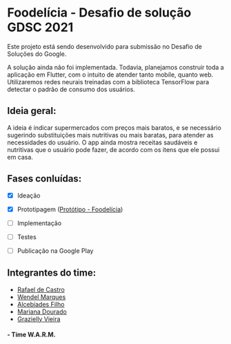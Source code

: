 # Foodelícia - Desafio de solução GDSC 2021 


Este projeto está sendo desenvolvido para submissão no Desafio de Soluções do Google. 

A solução ainda não foi implementada. Todavia, planejamos construir toda a aplicação em Flutter, com o intuito de atender tanto mobile, quanto web. 
Utilizaremos redes neurais treinadas com a biblioteca TensorFlow para detectar o padrão de consumo dos usuários.
## Ideia geral: 
A ideia é indicar supermercados com preços mais baratos, e se necessário sugerindo substituições mais nutritivas ou mais baratas, para atender as necessidades do usuário. O app ainda mostra receitas saudáveis e nutritivas que o usuário pode fazer, de acordo com os itens que ele possui em casa.  


## Fases conluídas: 
- [x] Ideação
- [x]  Prototipagem ([Protótipo - Foodelícia](https://github.com/Developer-Student-Clubs-UFG/Foodelicia-Desafio-de-Solucoes-Google/blob/main/Prot%C3%B3tipo%20-%20Foodel%C3%ADcia.pdf))
- [ ]  Implementação
- [ ]  Testes
- [ ]  Publicação na Google Play 


## Integrantes do time:
- [Rafael de Castro  ](https://github.com/rafaelcf03)
- [Wendel Marques](https://github.com/wendelmarques)
- [Alcebíades Filho](https://github.com/Alcefilho)
- [Mariana Dourado](https://github.com/MarianaDourado)
- [Grazielly Vieira](https://www.linkedin.com/in/graziellyvieira/)

#### - Time W.A.R.M.
